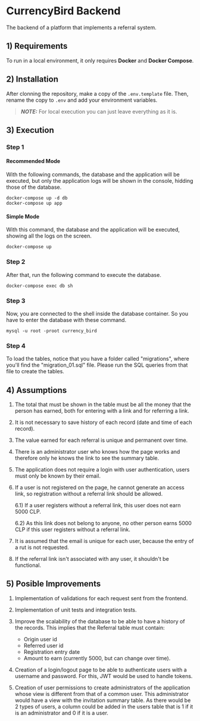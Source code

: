# CurrencyBird Backend
The backend of a platform that implements a referral system.

## **1) Requirements**
To run in a local environment, it only requires **Docker** and **Docker Compose**.

## **2) Installation**
After clonning the repository, make a copy of the ```.env.template``` file. Then, rename the copy to ```.env``` and add your environment variables.
> **_NOTE:_**  For local execution you can just leave everything as it is.

## **3) Execution**

### **Step 1**
#### Recommended Mode
With the following commands, the database and the application will be executed, but only the application logs will be shown in the console, hidding those of the database.
```
docker-compose up -d db
docker-compose up app
```
#### Simple Mode
With this command, the database and the application will be executed, showing all the logs on the screen.
```
docker-compose up
```
### **Step 2**
After that, run the following command to execute the database.
```
docker-compose exec db sh
```
### **Step 3**
Now, you are connected to the shell inside the database container. So you have to enter the database with these command.
```
mysql -u root -proot currency_bird
```
### **Step 4**
To load the tables, notice that you have a folder called "migrations", where you'll find the "migration_01.sql" file. Please run the SQL queries from that file to create the tables.

## **4) Assumptions**
1) The total that must be shown in the table must be all the money that the person has earned, both for entering with a link and for referring a link.

2) It is not necessary to save history of each record (date and time of each record).

3) The value earned for each referral is unique and permanent over time.

4) There is an administrator user who knows how the page works and therefore only he knows the link to see the summary table.

5) The application does not require a login with user authentication, users must only be known by their email.

6) If a user is not registered on the page, he cannot generate an access link, so registration without a referral link should be allowed.

    6.1) If a user registers without a referral link, this user does not earn 5000 CLP.

    6.2) As this link does not belong to anyone, no other person earns 5000 CLP if this user registers without a referral link.

7) It is assumed that the email is unique for each user, because the entry of a rut is not requested.

8) If the referral link isn't associated with any user, it shouldn't be functional.


## **5) Posible Improvements**

1) Implementation of validations for each request sent from the frontend.

2) Implementation of unit tests and integration tests.

3) Improve the scalability of the database to be able to have a history of the records. This implies that the Referral table must contain:

    * Origin user id
    * Referred user id
    * Registration entry date
    * Amount to earn (currently 5000, but can change over time).

4) Creation of a login/logout page to be able to authenticate users with a username and password. For this, JWT would be used to handle tokens.

5) Creation of user permissions to create administrators of the application whose view is different from that of a common user. This administrator would have a view with the invitation summary table. As there would be 2 types of users, a column could be added in the users table that is 1 if it is an administrator and 0 if it is a user.





